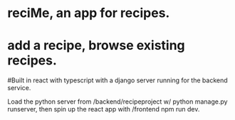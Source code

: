 # reciMe, an app for recipes.
# add a recipe, browse existing recipes. 
#Built in react with typescript with a django server running for the backend service. 

Load the python server from /backend/recipeproject w/ python manage.py runserver, then spin up the react app with /frontend npm run dev. 
 
 
